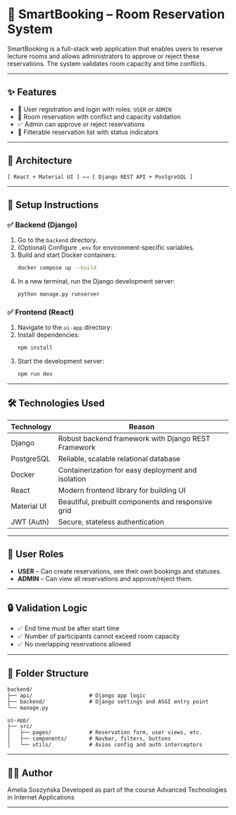 # 🏫 SmartBooking – Room Reservation System

SmartBooking is a full-stack web application that enables users to reserve lecture rooms and allows administrators to approve or reject these reservations. The system validates room capacity and time conflicts.

---

## ✨ Features

- 🔐 User registration and login with roles: `USER` or `ADMIN`
- 📅 Room reservation with conflict and capacity validation
- ✅ Admin can approve or reject reservations
- 📄 Filterable reservation list with status indicators

---

## 🧱 Architecture

```
[ React + Material UI ] ←→ [ Django REST API + PostgreSQL ]
```

---

## 🚀 Setup Instructions

### ✅ Backend (Django)

1. Go to the `backend` directory.
2. (Optional) Configure `.env` for environment-specific variables.
3. Build and start Docker containers:
   ```bash
   docker compose up --build
   ```
4. In a new terminal, run the Django development server:
   ```bash
   python manage.py runserver
   ```

### ✅ Frontend (React)

1. Navigate to the `ui-app` directory:
2. Install dependencies:
   ```bash
   npm install
   ```
3. Start the development server:
   ```bash
   npm run dev
   ```

---

## 🛠️ Technologies Used

| Technology     | Reason                                              |
|----------------|-----------------------------------------------------|
| Django         | Robust backend framework with Django REST Framework |
| PostgreSQL     | Reliable, scalable relational database              |
| Docker         | Containerization for easy deployment and isolation  |
| React          | Modern frontend library for building UI             |
| Material UI    | Beautiful, prebuilt components and responsive grid  |
| JWT (Auth)     | Secure, stateless authentication                    |

---

## 👤 User Roles

- **USER** – Can create reservations, see their own bookings and statuses.
- **ADMIN** – Can view all reservations and approve/reject them.

---

## 🔒 Validation Logic

- ✅ End time must be after start time
- ✅ Number of participants cannot exceed room capacity
- ✅ No overlapping reservations allowed

---

## 📂 Folder Structure

```
backend/
├── api/                  # Django app logic
├── backend/              # Django settings and ASGI entry point
└── manage.py

ui-app/
├── src/
│   ├── pages/            # Reservation form, user views, etc.
│   ├── components/       # Navbar, filters, buttons
│   └── utils/            # Axios config and auth interceptors
```

---

## 👨‍💻 Author

Amelia Soszyńska
Developed as part of the course Advanced Technologies in Internet Applications

---
